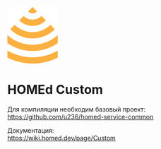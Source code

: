![HOMEd Custom](.github/logo.png)

# HOMEd Custom

Для компиляции необходим базовый проект:\
https://github.com/u236/homed-service-common

Документация:\
https://wiki.homed.dev/page/Custom
